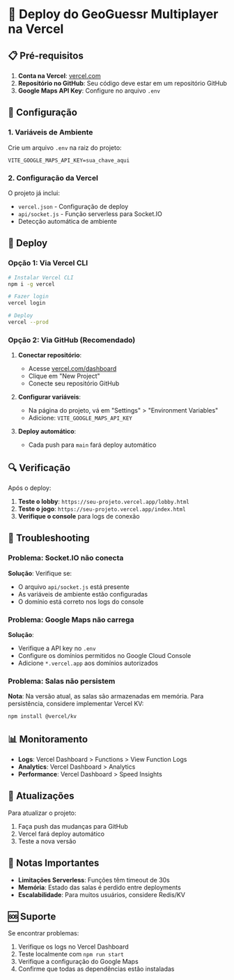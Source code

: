 # 🚀 Deploy do GeoGuessr Multiplayer na Vercel

## 📋 Pré-requisitos

1. **Conta na Vercel**: [vercel.com](https://vercel.com)
2. **Repositório no GitHub**: Seu código deve estar em um repositório GitHub
3. **Google Maps API Key**: Configure no arquivo `.env`

## 🔧 Configuração

### 1. Variáveis de Ambiente

Crie um arquivo `.env` na raiz do projeto:

```env
VITE_GOOGLE_MAPS_API_KEY=sua_chave_aqui
```

### 2. Configuração da Vercel

O projeto já inclui:
- `vercel.json` - Configuração de deploy
- `api/socket.js` - Função serverless para Socket.IO
- Detecção automática de ambiente

## 🚀 Deploy

### Opção 1: Via Vercel CLI

```bash
# Instalar Vercel CLI
npm i -g vercel

# Fazer login
vercel login

# Deploy
vercel --prod
```

### Opção 2: Via GitHub (Recomendado)

1. **Conectar repositório**:
   - Acesse [vercel.com/dashboard](https://vercel.com/dashboard)
   - Clique em "New Project"
   - Conecte seu repositório GitHub

2. **Configurar variáveis**:
   - Na página do projeto, vá em "Settings" > "Environment Variables"
   - Adicione: `VITE_GOOGLE_MAPS_API_KEY`

3. **Deploy automático**:
   - Cada push para `main` fará deploy automático

## 🔍 Verificação

Após o deploy:

1. **Teste o lobby**: `https://seu-projeto.vercel.app/lobby.html`
2. **Teste o jogo**: `https://seu-projeto.vercel.app/index.html`
3. **Verifique o console** para logs de conexão

## 🐛 Troubleshooting

### Problema: Socket.IO não conecta

**Solução**: Verifique se:
- O arquivo `api/socket.js` está presente
- As variáveis de ambiente estão configuradas
- O domínio está correto nos logs do console

### Problema: Google Maps não carrega

**Solução**: 
- Verifique a API key no `.env`
- Configure os domínios permitidos no Google Cloud Console
- Adicione `*.vercel.app` aos domínios autorizados

### Problema: Salas não persistem

**Nota**: Na versão atual, as salas são armazenadas em memória.
Para persistência, considere implementar Vercel KV:

```bash
npm install @vercel/kv
```

## 📊 Monitoramento

- **Logs**: Vercel Dashboard > Functions > View Function Logs
- **Analytics**: Vercel Dashboard > Analytics
- **Performance**: Vercel Dashboard > Speed Insights

## 🔄 Atualizações

Para atualizar o projeto:

1. Faça push das mudanças para GitHub
2. Vercel fará deploy automático
3. Teste a nova versão

## 📝 Notas Importantes

- **Limitações Serverless**: Funções têm timeout de 30s
- **Memória**: Estado das salas é perdido entre deployments
- **Escalabilidade**: Para muitos usuários, considere Redis/KV

## 🆘 Suporte

Se encontrar problemas:

1. Verifique os logs no Vercel Dashboard
2. Teste localmente com `npm run start`
3. Verifique a configuração do Google Maps
4. Confirme que todas as dependências estão instaladas
